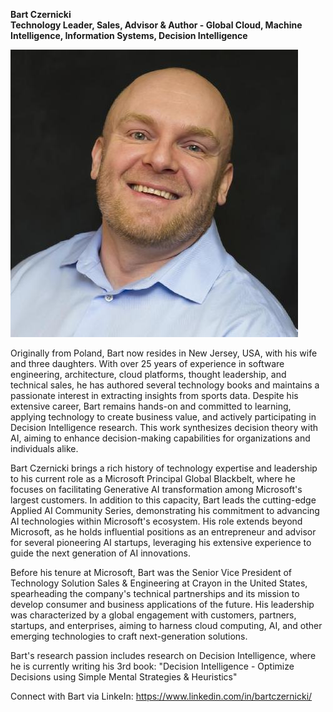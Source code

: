 **Bart Czernicki**  
**Technology Leader, Sales, Advisor & Author - Global Cloud, Machine Intelligence, Information Systems, Decision Intelligence**

![Bart Czernicki](https://github.com/bartczernicki/bio/raw/main/BartCzernicki-Headshot.jpg)

Originally from Poland, Bart now resides in New Jersey, USA, with his wife and three daughters. With over 25 years of experience in software engineering, architecture, cloud platforms, thought leadership, and technical sales, he has authored several technology books and maintains a passionate interest in extracting insights from sports data. Despite his extensive career, Bart remains hands-on and committed to learning, applying technology to create business value, and actively participating in Decision Intelligence research. This work synthesizes decision theory with AI, aiming to enhance decision-making capabilities for organizations and individuals alike.

Bart Czernicki brings a rich history of technology expertise and leadership to his current role as a Microsoft Principal Global Blackbelt, where he focuses on facilitating Generative AI transformation among Microsoft's largest customers. In addition to this capacity, Bart leads the cutting-edge Applied AI Community Series, demonstrating his commitment to advancing AI technologies within Microsoft's ecosystem. His role extends beyond Microsoft, as he holds influential positions as an entrepreneur and advisor for several pioneering AI startups, leveraging his extensive experience to guide the next generation of AI innovations.

Before his tenure at Microsoft, Bart was the Senior Vice President of Technology Solution Sales & Engineering at Crayon in the United States, spearheading the company's technical partnerships and its mission to develop consumer and business applications of the future. His leadership was characterized by a global engagement with customers, partners, startups, and enterprises, aiming to harness cloud computing, AI, and other emerging technologies to craft next-generation solutions.

Bart's research passion includes research on Decision Intelligence, where he is currently writing his 3rd book: "Decision Intelligence - Optimize Decisions using Simple Mental Strategies & Heuristics"

Connect with Bart via LinkeIn: https://www.linkedin.com/in/bartczernicki/  
